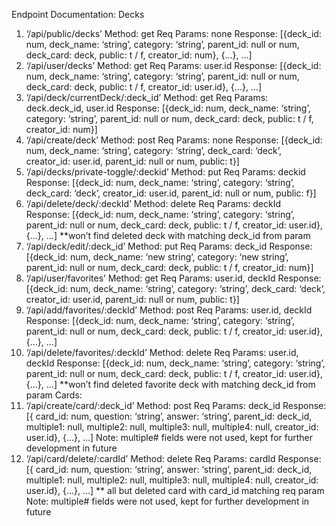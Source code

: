 Endpoint Documentation:
Decks
1) ‘/api/public/decks’
   Method: get
   Req Params: none
   Response:
       [{deck_id: num,
       deck_name: ‘string’,
       category: ‘string’,
       parent_id: null or num,
       deck_card: deck,
       public: t / f,
       creator_id: num},
       {...}, …]
2) ‘/api/user/decks’
   Method: get
   Req Params: user.id
   Response:
       [{deck_id: num,
       deck_name: ‘string’,
       category: ‘string’,
       parent_id: null or num,
       deck_card: deck,
       public: t / f,
       creator_id: user.id},
       {...}, …]
3) ‘/api/deck/currentDeck/:deck_id’
   Method: get
   Req Params: deck.deck_id, user.id
   Response:
       [{deck_id: num,
       deck_name: ‘string’,
       category: ‘string’,
       parent_id: null or num,
       deck_card: deck,
       public: t / f,
       creator_id: num}]
4) ‘/api/create/deck’
   Method: post
   Req Params: none
   Response:
       [{deck_id: num,
       deck_name: ‘string’,
       category: ‘string’,
       deck_card: ‘deck’,
       creator_id: user.id,
       parent_id: null or num,
       public: t}]
5) ‘/api/decks/private-toggle/:deckid’
   Method: put
   Req Params: deckid
   Response:
       [{deck_id: num,
       deck_name: ‘string’,
       category: ‘string’,
       deck_card: ‘deck’,
       creator_id: user.id,
       parent_id: null or num,
       public: f}]
6) ‘/api/delete/deck/:deckId’
   Method: delete
   Req Params: deckId
   Response:
       [{deck_id: num,
       deck_name: ‘string’,
       category: ‘string’,
       parent_id: null or num,
       deck_card: deck,
       public: t / f,
       creator_id: user.id},
       {...}, …]
   **won’t find deleted deck with matching deck_id from param
7) ‘/api/deck/edit/:deck_id’
   Method: put
   Req Params: deck_id
   Response:
       [{deck_id: num,
       deck_name: ‘new string’,
       category: ‘new string’,
       parent_id: null or num,
       deck_card: deck,
       public: t / f,
       creator_id: num}]
8) ‘/api/user/favorites’
   Method: get
   Req Params: user.id, deckId
   Response:
       [{deck_id: num,
       deck_name: ‘string’,
       category: ‘string’,
       deck_card: ‘deck’,
       creator_id: user.id,
       parent_id: null or num,
       public: t}]
9) ‘/api/add/favorites/:deckId’
   Method: post
   Req Params: user.id, deckId
   Response:
       [{deck_id: num,
       deck_name: ‘string’,
       category: ‘string’,
       parent_id: null or num,
       deck_card: deck,
       public: t / f,
       creator_id: user.id},
       {...}, …]
10) ‘/api/delete/favorites/:deckId’
   Method: delete
   Req Params: user.id, deckId
   Response: 
       [{deck_id: num,
       deck_name: ‘string’,
       category: ‘string’,
       parent_id: null or num,
       deck_card: deck,
       public: t / f,
       creator_id: user.id},
       {...}, …]
   **won’t find deleted favorite deck with matching deck_id from param
Cards:
1) ‘/api/create/card/:deck_id’
   Method: post
   Req Params: deck_id
   Response:
       [{ card_id: num,
       question: ‘string’,
       answer: ‘string’,
       parent_id: deck_id,
       multiple1: null,
       multiple2: null,
       multiple3: null,
       multiple4: null,
       creator_id: user.id},
       {...}, …]
   Note: multiple# fields were not used, kept for further development in future
2) ‘/api/card/delete/:cardId’
   Method: delete
   Req Params: cardId
   Response:
       [{ card_id: num,
       question: ‘string’,
       answer: ‘string’,
       parent_id: deck_id,
       multiple1: null,
       multiple2: null,
       multiple3: null,
       multiple4: null,
       creator_id: user.id},
       {...}, …]
   ** all but deleted card with card_id matching req param
   Note: multiple# fields were not used, kept for further development in future
